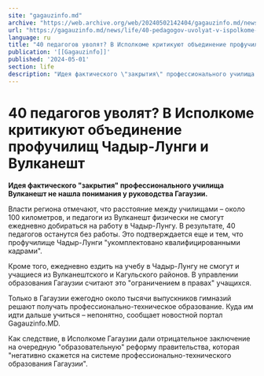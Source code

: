 ```yaml
---
site: "gagauzinfo.md"
archive: "https://web.archive.org/web/20240502142404/gagauzinfo.md/news/life/40-pedagogov-uvolyat-v-ispolkome-kritikuyut-obedinenie-profuchilisch-chadir-lungi-i-vulkanesht"
url: "https://gagauzinfo.md/news/life/40-pedagogov-uvolyat-v-ispolkome-kritikuyut-obedinenie-profuchilisch-chadir-lungi-i-vulkanesht"
language: ru
title: "40 педагогов уволят? В Исполкоме критикуют объединение профучилищ Чадыр-Лунги и Вулканешт"
publication: '[[Gagauzinfo]]'
published: '2024-05-01'
section: life
description: "Идея фактического \"закрытия\" профессионального училища Вулканешт не нашла понимания у руководства Гагаузии."
---
```


# 40 педагогов уволят? В Исполкоме критикуют объединение профучилищ Чадыр-Лунги и Вулканешт

**Идея фактического "закрытия" профессионального училища Вулканешт не нашла понимания у руководства Гагаузии.**

Власти региона отмечают, что расстояние между училищами – около 100 километров, и педагоги из Вулканешт физически не смогут ежедневно добираться на работу в Чадыр-Лунгу. В результате, 40 педагогов останутся без работы. Это подтверждается еще и тем, что профучилище Чадыр-Лунги "укомплектовано квалифицированными кадрами".

Кроме того, ежедневно ездить на учебу в Чадыр-Лунгу не смогут и учащиеся из Вулканештского и Кагульского районов. В управлении образования Гагаузии считают это "ограничением в правах" учащихся.

Только в Гагаузии ежегодно около тысячи выпускников гимназий решают получать профессионально-техническое образование. Куда им идти дальше учиться – непонятно, сообщает новостной портал Gagauzinfo.MD.

Как следствие, в Исполкоме Гагаузии дали отрицательное заключение на очередную "образовательную" реформу правительства, которая "негативно скажется на системе профессионально-технического образования Гагаузии".